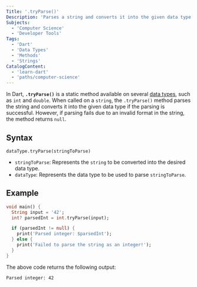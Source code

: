 ```yaml
---
Title: '.tryParse()'
Description: 'Parses a string and converts it into the given data type.'
Subjects:
  - 'Computer Science'
  - 'Developer Tools'
Tags:
  - 'Dart'
  - 'Data Types'
  - 'Methods'
  - 'Strings'
CatalogContent:
  - 'learn-dart'
  - 'paths/computer-science'
---
```


In Dart, **`.tryParse()`** is a static method available on several [data types](https://www.codecademy.com/resources/docs/dart/data-types), such as `int` and `double`. When called on a `string`, the `.tryParse()` method parses the string and converts it into the given data type if the parsing is successful. However, if parsing fails due to an invalid format in the string, the method returns `null`.

## Syntax

```pseudo
dataType.tryParse(stringToParse)
```

- `stringToParse`: Represents the `string` to be converted into the desired data type.
- `dataType`: Represents the data type to be used to parse `stringToParse`.

## Example

```dart
void main() {
  String input = '42';
  int? parsedInt = int.tryParse(input);

  if (parsedInt != null) {
    print('Parsed integer: $parsedInt');
  } else {
    print('Failed to parse the string as an integer!');
  }
}
```

The above code returns the following output:

```shell
Parsed integer: 42
```
